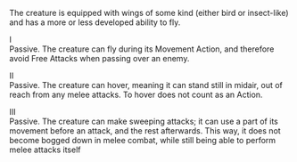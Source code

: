 The creature is equipped with wings of some kind (either bird or insect-like) and has a more or less developed ability to fly.

I<br>Passive. The creature can fly during its Movement Action, and therefore avoid Free Attacks when passing over an enemy.

II<br>Passive. The creature can hover, meaning it can stand still in midair, out of reach from any melee attacks. To hover does not count as an Action.

III<br>Passive. The creature can make sweeping attacks; it can use a part of its movement before an attack, and the rest afterwards. This way, it does not become bogged down in melee combat, while still being able to perform melee attacks itself